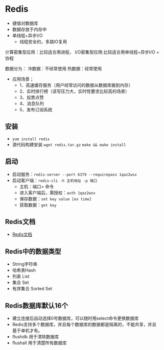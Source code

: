 # Redis- 键值对数据库- 数据存放于内存中- 单线程+异步I/O     - 线程安全的，多路IO复用计算密集型应用：比较适合用进程，I/O密集型应用:比较适合用单线程+异步I/O + 协程数据分为：冷数据：不经常使用热数据：经常使用- 应用场景；    - 1、高速缓存服务（用户经常访问的数据从数据库搬到内存）    - 2、实时排行榜（读写压力大，实时性要求比较高的场景）    - 3、投票点赞    - 4、消息队列    - 5、发布订阅系统        ## 安装- `yum install redis`- 源代码构建安装    `wget redis.tar.gz`    `make && make install`## 启动- 启动服务：`redis-server --port 6379 --requirepass 1qaz2wsx`- 启动客户端：`redis-cli -h 主机地址 -p 端口`    - 主机：端口> 命令    - 进入客户端后，需授权：`auth 1qaz2wsx`    - 保存数据：`set key value [ex time]`    - 获取数据：`get key`    ## Redis文档- [Redis文档](http:http://redisdoc.com) ## Redis中的数据类型- String字符串- 哈希表Hash- 列表 List- 集合 Set- 有序集合 Sorted Set## Redis数据库默认16个- 建立连接后自动选择0号数据库，可以随时用select命令更换数据库- Redis支持多个数据库，并且每个数据库的数据都是隔离的，不能共享，并且基于单机才有。- flushdb 用于清除数据库- flushall 用于清楚所有数据库